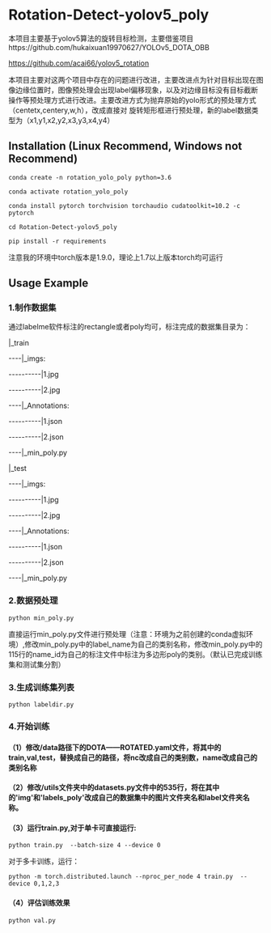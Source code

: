# Rotation-Detect-yolov5_poly
本项目主要基于yolov5算法的旋转目标检测，主要借鉴项目https://github.com/hukaixuan19970627/YOLOv5_DOTA_OBB

https://github.com/acai66/yolov5_rotation

本项目主要对这两个项目中存在的问题进行改进，主要改进点为针对目标出现在图像边缘位置时，图像预处理会出现label偏移现象，以及对边缘目标没有目标截断操作等预处理方式进行改进。主要改进方式为抛弃原始的yolo形式的预处理方式（centetx,centery,w,h），改成直接对
旋转矩形框进行预处理，新的label数据类型为（x1,y1,x2,y2,x3,y3,x4,y4）

## Installation (Linux Recommend, Windows not Recommend)
```
conda create -n rotation_yolo_poly python=3.6

conda activate rotation_yolo_poly

conda install pytorch torchvision torchaudio cudatoolkit=10.2 -c pytorch

cd Rotation-Detect-yolov5_poly

pip install -r requirements
```

注意我的环境中torch版本是1.9.0，理论上1.7以上版本torch均可运行

## Usage Example
### 1.制作数据集
通过labelme软件标注的rectangle或者poly均可，标注完成的数据集目录为：

|_train

----|_imgs:

----------|1.jpg

----------|2.jpg

----|_Annotations:

----------|1.json

----------|2.json

----|_min_poly.py

|_test

----|_imgs:

----------|1.jpg

----------|2.jpg

----|_Annotations:

----------|1.json

----------|2.json

----|_min_poly.py


### 2.数据预处理
```
python min_poly.py
```

直接运行min_poly.py文件进行预处理（注意：环境为之前创建的conda虚拟环境）,修改min_poly.py中的label_name为自己的类别名称，修改min_poly.py中的115行的name_id为自己的标注文件中标注为多边形poly的类别。（默认已完成训练集和测试集分割）

### 3.生成训练集列表

```
python labeldir.py
```

### 4.开始训练

#### （1）修改/data路径下的DOTA——ROTATED.yaml文件，将其中的train,val,test，替换成自己的路径，将nc改成自己的类别数，name改成自己的类别名称

#### （2）修改/utils文件夹中的datasets.py文件中的535行，将在其中的'img'和'labels_poly'改成自己的数据集中的图片文件夹名和label文件夹名称。

#### （3）运行train.py,对于单卡可直接运行:

`python train.py  --batch-size 4 --device 0`

对于多卡训练，运行：

`python -m torch.distributed.launch --nproc_per_node 4 train.py  --device 0,1,2,3`

#### （4）评估训练效果

`python val.py`



